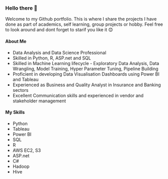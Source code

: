 ### Hello there 👋

<!--
**RakenduR/RakenduR** is a ✨ _special_ ✨ repository because its `README.md` (this file) appears on your GitHub profile.

Here are some ideas to get you started:

- 🔭 I’m currently working on ...
- 🌱 I’m currently learning ...
- 👯 I’m looking to collaborate on ...
- 🤔 I’m looking for help with ...
- 💬 Ask me about ...
- 📫 How to reach me: ...
- 😄 Pronouns: ...
- ⚡ Fun fact: ...
-->

Welcome to my Github portfolio. This is where I share the projects I have done as part of academics, self learning, group projects or hobby. Feel free to look around and dont forget to starif you like it 😊

#### About Me

* Data Analysis and Data Science Professional
* Skilled in Python, R, ASP.net and SQL
* Skilled in Machine Learning lifecycle - Exploratory Data Analysis, Data Wrangling, Model Training, Hyper Parameter Tuning, Pipeline Building 
* Proficient in developing Data Visualisation Dashboards using Power BI and Tableau
* Experienced as  Business and Quality Analyst in Insurance and Banking sectors
* Excellent Communication skills and experienced in vendor and stakeholder management

#### My Skills
* Python
* Tableau
* Power BI
* SQL
* R
* AWS EC2, S3
* ASP.net
* C#
* Hadoop
* Hive







